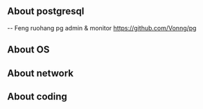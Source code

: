 ## About postgresql
-- Feng ruohang    pg admin & monitor
https://github.com/Vonng/pg

## About OS 


## About network

## About coding

